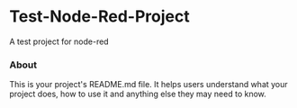 Test-Node-Red-Project
=====================

A test project for node-red

### About

This is your project's README.md file. It helps users understand what your
project does, how to use it and anything else they may need to know.